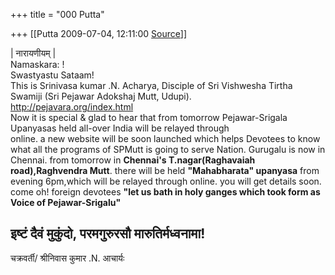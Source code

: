 +++
title = "000 Putta"

+++
[[Putta	2009-07-04, 12:11:00 [Source](https://groups.google.com/g/bvparishat/c/pBrcclS2JdI)]]



 \| नारायणीयम् \|  
Namaskara: !  
Swastyastu Sataam!  
This is Srinivasa kumar .N. Acharya, Disciple of Sri Vishwesha Tirtha Swamiji (Sri Pejawar Adokshaj Mutt, Udupi).  
<http://pejavara.org/index.html>  
Now it is special & glad to hear that from tomorrow Pejawar-Srigala Upanyasas held all-over India will be relayed through  
online. a new website will be soon launched which helps Devotees to know what all the programs of SPMutt is going to serve Nation. Gurugalu is now in Chennai. from tomorrow in **Chennai's T.nagar(Raghavaiah road),Raghvendra Mutt**. there will be held **"Mahabharata" upanyasa** from evening 6pm,which will be relayed through online. you will get details soon. come oh! foreign devotees **"let us bath in holy ganges which took form as Voice of Pejawar-Srigalu"**  
  
**इष्टं दैवं मुकुंदो, परमगुरुरसौ मारुतिर्मध्वनामा!**  
--  
चक्रवर्ती/ श्रीनिवास कुमार .N. आचार्यः  

